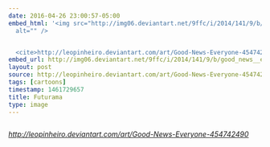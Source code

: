 ```yaml
---
date: 2016-04-26 23:00:57-05:00
embed_html: '<img src="http://img06.deviantart.net/9ffc/i/2014/141/9/b/good_news__everyone__by_leopinheiro-d7iqpju.jpg"
  alt="" />


  <cite>http://leopinheiro.deviantart.com/art/Good-News-Everyone-454742490</cite>'
embed_url: http://img06.deviantart.net/9ffc/i/2014/141/9/b/good_news__everyone__by_leopinheiro-d7iqpju.jpg
layout: post
source: http://leopinheiro.deviantart.com/art/Good-News-Everyone-454742490
tags: [cartoons]
timestamp: 1461729657
title: Futurama
type: image
---
```

<img src="http://img06.deviantart.net/9ffc/i/2014/141/9/b/good_news__everyone__by_leopinheiro-d7iqpju.jpg" alt="" />

<cite>http://leopinheiro.deviantart.com/art/Good-News-Everyone-454742490</cite>

